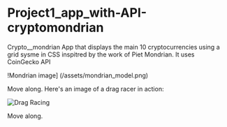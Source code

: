 # Project1_app_with-API-cryptomondrian
Crypto__mondrian
App that displays the main 10 cryptocurrencies using a grid sysme in CSS inspitred by the work of Piet Mondrian.
It uses CoinGecko API


!Mondrian image] (/assets/mondrian_model.png)

Move along.
Here's an image of a drag racer in action:

![Drag Racing](Dragster.jpg)

Move along.
